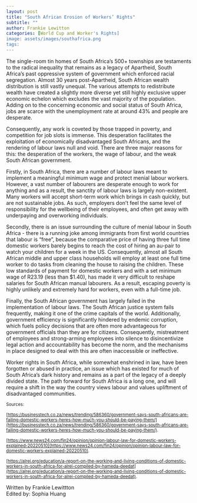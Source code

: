 ```yaml
---
layout: post
title: "South African Erosion of Workers’ Rights"
subtitle: ""
author: Frankie Lewitton
categories: [World Cup and Worker's Rights]
image: assets/images/southafrica.png
tags:
---
```


The single-room tin homes of South Africa’s 500+ townships are testaments to the radical inequality that remains as a legacy of Apartheid, South Africa’s past oppressive system of government which enforced racial segregation. Almost 30 years post-Apartheid, South African wealth distribution is still vastly unequal. The various attempts to redistribute wealth have created a slightly more diverse yet still highly exclusive upper economic echelon which excludes the vast majority of the population. Adding on to the concerning economic and social status of South Africa, jobs are scarce with the unemployment rate at around 43% and people are desperate.

Consequently, any work is coveted by those trapped in poverty, and competition for job slots is immense. This desperation facilitates the exploitation of economically disadvantaged South Africans, and the rendering of labour laws null and void. There are three major reasons for this: the desperation of the workers, the wage of labour, and the weak South African government.

Firstly, in South Africa, there are a number of labour laws meant to implement a meaningful minimum wage and protect menial labour workers. However, a vast number of labourers are desperate enough to work for anything and as a result, the sanctity of labour laws is largely non-existent. Many workers will accept short-term work which brings in cash quickly, but are not sustainable jobs. As such, employers don’t feel the same level of responsibility for the wellbeing of their employees, and often get away with underpaying and overworking individuals.

Secondly, there is an issue surrounding the culture of menial labour in South Africa - there is a running joke among immigrants from first world countries that labour is “free”, because the comparative price of having three full time domestic workers barely begins to reach the cost of hiring an au-pair to watch your children for a week in the US. Consequently, almost all South African middle and upper class households will employ at least one full time worker to do tasks from cleaning the house to raising the children. These low standards of payment for domestic workers and with a set minimum wage of R23.19 (less than $1.40), has made it very difficult to reshape salaries for South African manual labourers. As a result, escaping poverty is highly unlikely and extremely hard for workers, even with a full-time job.

Finally, the South African government has largely failed in the implementation of labour laws. The South African justice system fails frequently, making it one of the crime capitals of the world. Additionally, government efficiency is significantly hindered by endemic corruption, which fuels policy decisions that are often more advantageous for government officials than they are for citizens. Consequently, mistreatment of employees and strong-arming employees into silence to disincentivize legal action and accountability has become the norm, and the mechanisms in place designed to deal with this are often inaccessible or ineffective.

Worker rights in South Africa, while somewhat enshrined in law, have been forgotten or abused in practice, an issue which has existed for much of South Africa’s dark history and remains as a part of the legacy of a deeply divided state. The path forward for South Africa is a long one, and will require a shift in the way the country views labour and values upliftment of disadvantaged communities.

<small> Sources: </small>

<small>[https://businesstech.co.za/news/trending/586360/government-says-south-africans-are-failing-domestic-workers-heres-how-much-you-should-be-paying-them/](https://businesstech.co.za/news/trending/586360/government-says-south-africans-are-failing-domestic-workers-heres-how-much-you-should-be-paying-them/). </small>

<small>[https://www.news24.com/fin24/opinion/opinion-labour-law-for-domestic-workers-explained-20220510](https://www.news24.com/fin24/opinion/opinion-labour-law-for-domestic-workers-explained-20220510). </small>

<small>[https://alrei.org/education/a-report-on-the-working-and-living-conditions-of-domestic-workers-in-south-africa-for-alrei-compiled-by-hameda-deedat](https://alrei.org/education/a-report-on-the-working-and-living-conditions-of-domestic-workers-in-south-africa-for-alrei-compiled-by-hameda-deedat). </small>

Written by Frankie Lewittton  
Edited by: Sophia Huang
